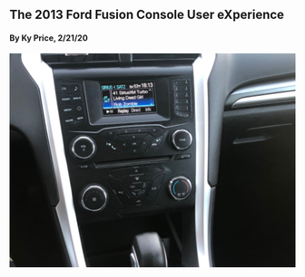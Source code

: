 ## The 2013 Ford Fusion Console User eXperience
#### By Ky Price, 2/21/20

![alt text](../assets/fordfusion2013.jpg "Fusion Console")
